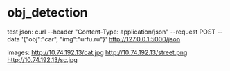 # obj_detection

test json: 
	curl --header "Content-Type: application/json" --request POST --data '{"obj":"car", "img":"urfu.ru"}' http://127.0.0.1:5000/json

images:
	http://10.74.192.13/cat.jpg
	http://10.74.192.13/street.png
	http://10.74.192.13/sc.jpg
